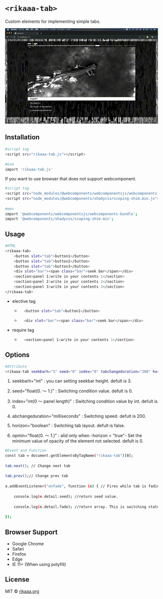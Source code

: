 # `<rikaaa-tab>`
Custom elements for implementing simple tabs.

![](rikaaa-tab.gif)



## Installation
```bash
#script tag
<script src="rikaaa-tab.js"></script>

#esm
import 'rikaaa-tab.js'
```
If you want to use browser that does not support webcomponent.
```bash
#script tag
<script src="node_modules/@webcomponents/webcomponentsjs/webcomponents-bundle.js"></script>
<script src="node_modules/@webcomponents/shadycss/scoping-shim.min.js"></script>

#ems
import '@webcomponents/webcomponentsjs/webcomponents-bundle';
import '@webcomponents/shadycss/scoping-shim.min';
```
## Usage 
```bash
#HTML
<rikaaa-tab>
    <button slot="tab">button1</button>
    <button slot="tab">button2</button>
    <button slot="tab">button3</button>
    <div slot="bar"><span class="bar">seek bar</span></div>
    <section>panel 1:write in your contents 1</section>
    <section>panel 2:write in your contents 2</section>
    <section>panel 3:write in your contents 3</section>
</rikaaa-tab>
```
* elective tag
    * ``` bash
        <button slot="tab">button1</button>
         ```
    * ``` bash
        <div slot="bar"><span class="bar">seek bar</span></div>
         ```
* require tag
    * ``` bash
        <section>panel 1:write in your contents 1</section>
         ```

## Options
```bash
#Attribute
<rikaaa-tab seekbarh="3" seed="0" index="0" tabchangeduration="200" horizon="false" opmin="0">
```
1. seekbarh="int" : you can setting seekbar height. defult is 3.

1. seed="float(0. 〜 1.)" : Switching condition value. defult is 0.

1. index="int(0 〜 panel length)" : Switching condition value by int. defult is 0.

1. abchangeduration="milliseconds" : Switching speed. defult is 200.

1. horizon="boolean" : Switching tab layout. defult is false. 

1.  opmin="float(0. 〜 1.)" : alid only when -horizon = "true"- Set the minimum value of opacity of the element not selected. defult is 0.


```bash
#Event and Function
const tab = document.getElementsByTagName("rikaaa-tab")[0];

tab.next(); // Change next tab

tab.prev();// Change prev tab

a.addEventListener("onfade", function (e) { // Fires while tab is fading.

    console.log(e.detail.seed); //return seed value.

    console.log(e.detail.fade); //return array. This is switching status of each tab.

});
```

## Browser Support
- Google Chrome  
- Safari  
- Firefox  
- Edge  
- IE 11+ (When using polyfill)

## License
MIT © [rikaaa.org](http://rikaaa.org/)
